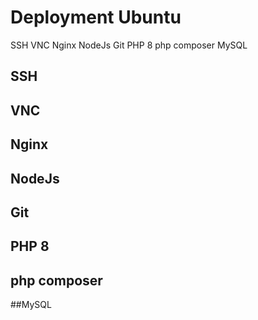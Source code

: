 # Deployment Ubuntu 

SSH
VNC
Nginx
NodeJs 
Git
PHP 8
php composer
MySQL


## SSH
  

  
## VNC


## Nginx


## NodeJs


## Git



## PHP 8



## php composer



##MySQL


